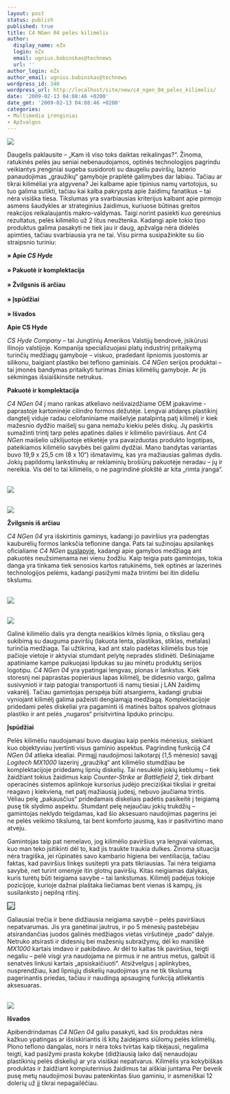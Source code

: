 ```yaml
---
layout: post
status: publish
published: true
title: C4 NGen 04 pelės kilimėlis
author:
  display_name: eZx
  login: eZx
  email: ugnius.babinskas@technews
  url: ''
author_login: eZx
author_email: ugnius.babinskas@technews
wordpress_id: 340
wordpress_url: http://localhost/site/new/c4_ngen_04_peles_kilimelis/
date: '2009-02-13 04:08:46 +0200'
date_gmt: '2009-02-13 04:08:46 +0200'
categories:
- Multimedia įrenginiai
- Apžvalgos
---
```

<p><img src="http://ezx.technews.lt/images/Products/CS4_NGen_04/Banner.jpg" /></p>
<p>Daugelis paklausite – „Kam iš viso toks daiktas reikalingas?“. Žinoma, ratukinės pelės jau seniai nebenaudojamos, optinės technologijos pagrindu veikiantys įrenginiai sugeba susidoroti su daugeliu paviršių, lazerio panaudojimas „graužikų“ gamyboje praplėtė galimybes dar labiau. Tačiau ar tikrai kilimėliai yra atgyvena? Jei kalbame apie tipinius namų vartotojus, su tuo galima sutikti, tačiau kai kalba pakrypsta apie žaidimų fanatikus – tai nėra visiška tiesa. Tikslumas yra svarbiausias kriterijus kalbant apie pirmojo asmens šaudykles ar strateginius žaidimus, kuriuose būtinas greitos reakcijos reikalaujantis makro-valdymas. Taigi norint pasiekti kuo geresnius rezultatus, pelės kilimėlio už 2 litus neužtenka. Kadangi apie tokio tipo produktus galima pasakyti ne tiek jau ir daug, apžvalga nėra didelės apimties, tačiau svarbiausia yra ne tai. Visu pirma susipažinkite su šio straipsnio turiniu:</p>
<p><b>» Apie <i>CS Hyde</i></b><br />
<br /><b>» Pakuotė ir komplektacija</b><br />
<br /><b>» Žvilgsnis iš arčiau</b><br />
<br /><b>» Įspūdžiai</b><br />
<br /><b>» Išvados</b></p>
<p><b>Apie CS Hyde</b></p>
<p><i>CS Hyde Company</i> – tai Jungtinių Amerikos Valstijų bendrovė, įsikūrusi Ilinojo valstijoje. Kompanija specializuojasi platų industrinį pritaikymą turinčių medžiagų gamyboje – viskuo, pradedant lipniomis juostomis ar silikonu, baigiant plastiko bei teflono gaminiais. <i>C4 NGen</i> serijos produktai – tai įmonės bandymas pritaikyti turimas žinias kilimėlių gamyboje. Ar jis sėkmingas išsiaiškinsite netrukus.</p>
<p><b>Pakuotė ir komplektacija</b></p>
<p><i>C4 NGen 04</i> į mano rankas atkeliavo neišvaizdžiame OEM įpakavime - paprastoje kartoninėje cilindro formos dėžutėje. Lengvai atidaręs plastikinį dangtelį viduje radau celofaniniame maišelyje patalpintą patį kilimėlį ir kiek mažesnio dydžio maišelį su gana nemažu kiekiu pelės diskų. Jų paskirtis sumažinti trintį tarp pelės apatinės dalies ir kilimėlio paviršiaus. Ant <i>C4 NGen</i> maišelio užklijuotoje etiketėje yra pavaizduotas produkto logotipas, pateikiamos kilimėlio savybės bei galimi dydžiai. Mano bandytas variantas buvo 19,9 x 25,5 cm (8 x 10“) išmatavimų, kas yra mažiausias galimas dydis. Jokių papildomų lankstinukų ar reklaminių brošiūrų pakuotėje neradau – jų ir nereikia. Vis dėl to tai kilimėlis, o ne pagrindinė plokštė ar kita „rimta įranga“.</p>
<p><a class="ns" href="http://ezx.technews.lt/images/Products/CS4_NGen_04/C4_NGen_04_box_900px.jpg"><br /><img src="http://ezx.technews.lt/images/Products/CS4_NGen_04/C4_NGen_04_box_620px.jpg" /><br /></a></p>
<p><a class="ns" href="http://ezx.technews.lt/images/Products/CS4_NGen_04/C4_NGen_04_contents_900px.jpg"><br /><img src="http://ezx.technews.lt/images/Products/CS4_NGen_04/C4_NGen_04_contents_620px.jpg" /><br /></a></p>
<p><b>Žvilgsnis iš arčiau</b></p>
<p><i>C4 NGen 04</i> yra išskirtinis gaminys, kadangi jo paviršius yra padengtas kauburėlių formos lanksčia teflonine danga. Pats tai sužinojau apsilankęs oficialiame <i>C4 NGen</i> <a class="ns" href="http://www.cshyde.com/c4web/C4Ngen.htm">puslapyje</a>, kadangi apie gamybos medžiagą ant pakuotės neužsimenama nei vienu žodžiu. Kaip teigia pats gamintojas, tokia danga yra tinkama tiek senosios kartos ratukinėms, tiek optinės ar lazerinės technologijos pelėms, kadangi pasižymi maža trintimi bei itin dideliu tikslumu. </p>
<p><a class="ns" href="http://ezx.technews.lt/images/Products/CS4_NGen_04/C4_NGen_04_Teflon_close_lookup_900px.jpg"><br /><img src="http://ezx.technews.lt/images/Products/CS4_NGen_04/C4_NGen_04_Teflon_close_lookup_620px.jpg" /><br /></a></p>
<p><a class="ns" href="http://ezx.technews.lt/images/Products/CS4_NGen_04/C4_NGen_04_close_lookup_2_900px.jpg"><br /><img src="http://ezx.technews.lt/images/Products/CS4_NGen_04/C4_NGen_04_close_lookup_2_620px.jpg" /><br /></a></p>
<p>Galinė kilimėlio dalis yra dengta neaiškios kilmės lipnia, o tiksliau gerą sukibimą su dauguma paviršių (lakuota lenta, plastikas, stiklas, metalas) turinčia medžiaga. Tai užtikrina, kad ant stalo padėtas kilimėlis bus toje pačioje vietoje ir aktyviai stumdant pelytę nepradės slidinėti. Dešiniajame apatiniame kampe puikuojasi lipdukas su jau minėtu produktų serijos logotipu. <i>C4 NGen 04</i> yra ypatingai lengvas, plonas ir lankstus. Kiek storesnį nei paprastas popieriaus lapas kilimėlį, be didesnio vargo, galima susivynioti ir taip patogiai transportuoti iš namų tiesiai į LAN žaidimų vakarėlį. Tačiau gamintojas perspėja būti atsargiems, kadangi grubiai vyniojant kilimėlį galima pažeisti dengiamąją medžiagą. Komplektacijoje pridedami pelės diskeliai yra pagaminti iš matinės baltos spalvos glotnaus plastiko ir ant pelės „nugaros“ prisitvirtina lipduko principu.</p>
<p><b>Įspūdžiai</b></p>
<p>Pelės kilimėliu naudojamasi buvo daugiau kaip penkis mėnesius, siekiant kuo objektyviau įvertinti visus gaminio aspektus. Pagrindinę funkciją <i>C4 NGen 04</i> atlieka idealiai. Pirmąjį naudojimosi laikotarpį (1,5 mėnesio) savąjį <i>Logitech MX1000</i> lazerinį „graužiką“ ant kilimėlio stumdžiau be komplektacijoje pridedamų lipnių diskelių. Tai nesukėlė jokių keblumų – tiek žaidžiant tokius žaidimus kaip <i>Counter-Strike</i> ar <i>Battlefield 2</i>, tiek dirbant operacinės sistemos aplinkoje kursorius judėjo preciziškai tiksliai ir greitai reagavo į kiekvieną, net patį mažiausią judesį, nebuvo jaučiama trintis. Vėliau pelę „pakausčius“ pridedamais diskeliais padėtis pasikeitė į teigiamą pusę tik slydimo aspektu. Stumdant pelę nejaučiau jokių trukdžių – gamintojas neklydo teigdamas, kad šio aksesuaro naudojimas pagerins jei ne pelės veikimo tikslumą, tai bent komforto jausmą, kas ir pasitvirtino mano atveju.</p>
<p>Gamintojas taip pat nemelavo, jog kilimėlio paviršius yra lengvai valomas, kuo man teko įsitikinti dėl to, kad jis traukte traukia dulkes. Žinoma situacija nėra tragiška, jei rūpinatės savo kambario higiena bei ventiliacija, tačiau faktas, kad paviršius linkęs susitepti yra pats tikriausias. Tai nėra teigiama savybė, net turint omenyje itin glotnų paviršių. Kitas neigiamas dalykas, kuris turėtų būti teigiama savybe – tai lankstumas. Kilimėlį padėjus tokioje pozicijoje, kurioje dažnai plaštaka liečiamas bent vienas iš kampų, jis susilanksto į nepilną ritinį. </p>
<div class="imgright"><img src="http://ezx.technews.lt/images/Products/CS4_NGen_04/C4_NGen_04_material_620px.jpg" border="1" /></div>
<p>Galiausiai trečia ir bene didžiausia neigiama savybė – pelės paviršiaus nepatvarumas. Jis yra ganėtinai jautrus, ir po 5 mėnesių pastebėjau atsirandančias juodos galinės medžiagos vietas viršutinėje „pado“ dalyje. Netruko atsirasti ir didesnių bei mažesnių subraižymų, dėl ko maniškė <i>MX1000</i> kartais imdavo ir pakibdavo. Ar dėl to kaltas tik paviršius, teigti negaliu – pelė visgi yra naudojama ne pirmus ir ne antrus metus, galbūt iš senatvės linkusi kartais „apsiskaičiuoti“. Atsižvelgus į aplinkybes, nusprendžiau, kad lipniųjų diskelių naudojimas yra ne tik tikslumą pagerinantis priedas, tačiau ir naudingą apsauginę funkciją atliekantis aksesuaras. </p>
<p><a class="ns" href="http://ezx.technews.lt/images/Products/CS4_NGen_04/Mouse_Pad_On_Table_Large_900.jpg"><br /><img src="http://ezx.technews.lt/images/Products/CS4_NGen_04/Mouse_Pad_On_Table_Large_620px.jpg" /><br /></a></p>
<p><b>Išvados</b></p>
<p>Apibendrindamas <i>C4 NGen 04</i> galiu pasakyti, kad šis produktas nėra kažkuo ypatingas ar išsiskiriantis iš kitų žaidėjams siūlomų pelės kilimėlių. Plono teflono dangalas, nors ir nėra toks tvirtas kaip tikėjausi, negalima teigti, kad pasižymi prasta kokybe (didžiausią laiko dalį nenaudojau plastikinių pelės diskelių) ar yra visiškai nepatvarus. Kilimėlis yra kokybiškas produktas ir žaidžiant kompiuterinius žaidimus tai aiškiai juntama Per beveik pusę metų naudojimosi buvau patenkintas šiuo gaminiu, ir asmeniškai 12 dolerių už jį tikrai nepagailėčiau. </p>
